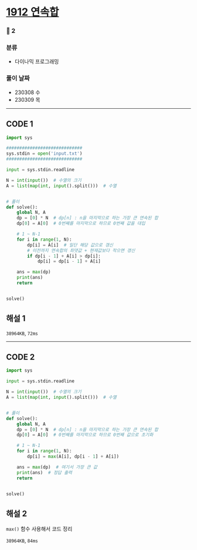 # [1912 연속합](https://www.acmicpc.net/problem/1912)

### 🥈 2

### 분류

- 다이나믹 프로그래밍

### 풀이 날짜

- 230308 수
- 230309 목

---

## CODE 1

```python
import sys

#############################
sys.stdin = open('input.txt')
#############################

input = sys.stdin.readline

N = int(input())  # 수열의 크기
A = list(map(int, input().split()))  # 수열


# 풀이
def solve():
    global N, A
    dp = [0] * N  # dp[n] : n을 마지막으로 하는 가장 큰 연속된 합
    dp[0] = A[0]  # 0번째를 마지막으로 하므로 0번째 값을 대입

    # 1 ~ N-1
    for i in range(1, N):
        dp[i] = A[i]  # 일단 해당 값으로 갱신
        # 이전까지 연속합의 최댓값 + 현재값보다 작으면 갱신
        if dp[i - 1] + A[i] > dp[i]:
            dp[i] = dp[i - 1] + A[i]

    ans = max(dp)
    print(ans)
    return


solve()

```

## 해설 1

`38964KB`, `72ms`

---

## CODE 2

```python
import sys

input = sys.stdin.readline

N = int(input())  # 수열의 크기
A = list(map(int, input().split()))  # 수열


# 풀이
def solve():
    global N, A
    dp = [0] * N  # dp[n] : n을 마지막으로 하는 가장 큰 연속된 합
    dp[0] = A[0]  # 0번째를 마지막으로 하므로 0번째 값으로 초기화

    # 1 ~ N-1
    for i in range(1, N):
        dp[i] = max(A[i], dp[i - 1] + A[i])

    ans = max(dp)  # 여기서 가장 큰 값
    print(ans)  # 정답 출력
    return


solve()

```

## 해설 2

`max()` 함수 사용해서 코드 정리

`38964KB`, `84ms`
